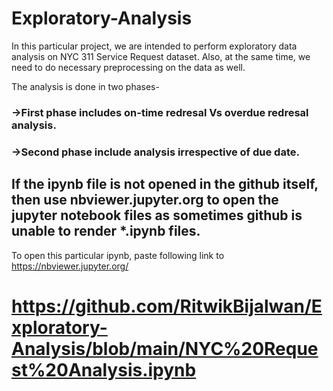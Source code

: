 # Exploratory-Analysis

In this particular project, we are intended to perform exploratory data analysis on NYC 311 Service Request dataset. Also, at the same time, we need to do necessary preprocessing on the data as well.

The analysis is done in two phases-
 ### ->First phase includes on-time redresal Vs overdue redresal analysis.
 ### ->Second phase include analysis irrespective of due date.
 
 
 ## If the ipynb file is not opened in the github itself, then use nbviewer.jupyter.org to open the jupyter notebook files as sometimes github is unable to render *.ipynb files.
 
 To open this particular ipynb, paste following link to https://nbviewer.jupyter.org/
 
 # https://github.com/RitwikBijalwan/Exploratory-Analysis/blob/main/NYC%20Request%20Analysis.ipynb
